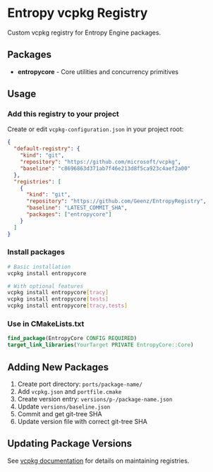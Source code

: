 # Entropy vcpkg Registry

Custom vcpkg registry for Entropy Engine packages.

## Packages

- **entropycore** - Core utilities and concurrency primitives

## Usage

### Add this registry to your project

Create or edit `vcpkg-configuration.json` in your project root:

```json
{
  "default-registry": {
    "kind": "git",
    "repository": "https://github.com/microsoft/vcpkg",
    "baseline": "c8696863d371ab7f46e213d8f5ca923c4aef2a00"
  },
  "registries": [
    {
      "kind": "git",
      "repository": "https://github.com/Geenz/EntropyRegistry",
      "baseline": "LATEST_COMMIT_SHA",
      "packages": ["entropycore"]
    }
  ]
}
```

### Install packages

```bash
# Basic installation
vcpkg install entropycore

# With optional features
vcpkg install entropycore[tracy]
vcpkg install entropycore[tests]
vcpkg install entropycore[tracy,tests]
```

### Use in CMakeLists.txt

```cmake
find_package(EntropyCore CONFIG REQUIRED)
target_link_libraries(YourTarget PRIVATE EntropyCore::Core)
```

## Adding New Packages

1. Create port directory: `ports/package-name/`
2. Add `vcpkg.json` and `portfile.cmake`
3. Create version entry: `versions/p-/package-name.json`
4. Update `versions/baseline.json`
5. Commit and get git-tree SHA
6. Update version file with correct git-tree SHA

## Updating Package Versions

See [vcpkg documentation](https://learn.microsoft.com/en-us/vcpkg/maintainers/registries) for details on maintaining registries.
